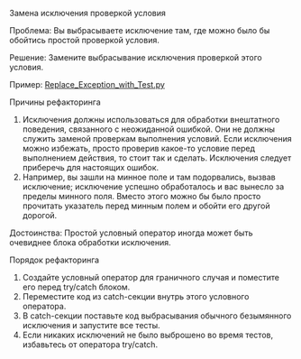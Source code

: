 Замена исключения проверкой условия

Проблема: Вы выбрасываете исключение там, где можно было бы обойтись простой проверкой условия.

Решение: Замените выбрасывание исключения проверкой этого условия.

Пример: <a href="https://github.com/helenasilkina/refactoring/blob/master/Replace_Exception_with_Test.py">Replace_Exception_with_Test.py</a>

Причины рефакторинга

1. Исключения должны использоваться для обработки внештатного поведения, связанного с неожиданной ошибкой. Они не должны служить заменой проверкам выполнения условий. Если исключения можно избежать, просто проверив какое-то условие перед выполнением действия, то стоит так и сделать. Исключения следует приберечь для настоящих ошибок.
2. Например, вы зашли на минное поле и там подорвались, вызвав исключение; исключение успешно обработалось и вас вынесло за пределы минного поля. Вместо этого можно бы было просто прочитать указатель перед минным полем и обойти его другой дорогой.

Достоинства: Простой условный оператор иногда может быть очевиднее блока обработки исключения.

Порядок рефакторинга

1. Создайте условный оператор для граничного случая и поместите его перед try/catch блоком.
2. Переместите код из catch-секции внутрь этого условного оператора.
3. В catch-секции поставьте код выбрасывания обычного безымянного исключения и запустите все тесты.
4. Если никаких исключений не было выброшено во время тестов, избавьтесь от оператора try/catch.
